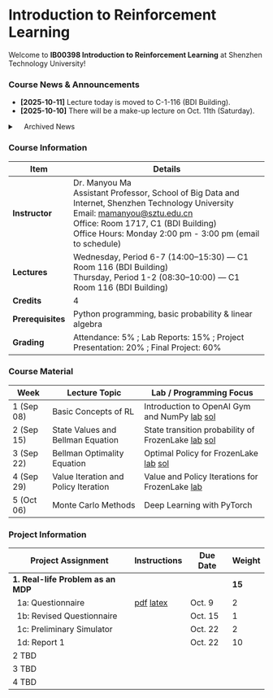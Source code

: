 #  Introduction to Reinforcement Learning

Welcome to **IB00398 Introduction to Reinforcement Learning** at Shenzhen Technology University!  

### Course News & Announcements
- **[2025-10-11]** Lecture today is moved to C-1-116 (BDI Building). <br>
- **[2025-10-10]** There will be a make-up lecture on Oct. 11th (Saturday). <br>

<details>
<summary>&nbsp;&nbsp;&nbsp;&nbsp;Archived News</summary>
    - **[2025-09-26]** Project 1a posted. The due date is Oct. 9th. <br>
    - **[2025-09-24]** Lab 2 solutions posted. <br>
    - **[2025-09-23]** Lecture on September 24 is cancelled due to the typhoon landing. Stay safe everyone! <br>
    - **[2025-09-18]** Lab 1 solutions posted. <br>
    - **[2025-09-17]** Course GitHub repo opened. <br>

</details>

### Course Information 

| **Item**          | **Details** |
|-------------------|-------------|
| **Instructor**    | Dr. Manyou Ma <br> Assistant Professor, School of Big Data and Internet, Shenzhen Technology University <br> Email: [mamanyou@sztu.edu.cn](mailto:mamanyou@sztu.edu.cn) <br> Office: Room 1717, C1 (BDI Building) <br> Office Hours: Monday 2:00 pm - 3:00 pm (email to schedule) |
| **Lectures**      | Wednesday, Period 6-7 (14:00–15:30) — C1 Room 116 (BDI Building)  <br> Thursday, Period 1-2 (08:30–10:00) — C1 Room 116 (BDI Building) |
| **Credits**       | 4 |
| **Prerequisites** | Python programming, basic probability & linear algebra |
| **Grading**       | Attendance: 5% ; Lab Reports: 15% ; Project Presentation: 20% ; Final Project: 60% |


### Course Material 
| Week | Lecture Topic | Lab / Programming Focus |
|--------|------------------|------------------------|
| 1 (Sep 08)| Basic Concepts of RL |  Introduction to OpenAI Gym and NumPy [lab](https://github.com/manyouma/DRL_sztu/blob/main/labs/Lab01_frozenLake_intro.ipynb) [sol](https://github.com/manyouma/DRL_sztu/blob/main/labs/Lab01_frozenLake_intro_ans.ipynb)|
| 2 (Sep 15)| State Values and Bellman Equation | State transition probability of FrozenLake [lab](https://github.com/manyouma/DRL_sztu/blob/main/labs/Lab02_frozenLake_MDP.ipynb) [sol](https://github.com/manyouma/DRL_sztu/blob/main/labs/Lab02_frozenLake_MDP_sol.ipynb)|
| 3 (Sep 22)| Bellman Optimality Equation | Optimal Policy for FrozenLake [lab](https://github.com/manyouma/DRL_sztu/blob/main/labs/Lab03_frozenLake_optimal.ipynb) [sol](https://github.com/manyouma/DRL_sztu/blob/main/labs/Lab03_frozenLake_optimal_sol.ipynb)|
| 4 (Sep 29)| Value Iteration and Policy Iteration | Value and Policy Iterations for FrozenLake [lab](https://github.com/manyouma/DRL_sztu/blob/main/labs/Lab04_frozenLake_VI_PI.ipynb)|
| 5 (Oct 06)| Monte Carlo Methods | Deep Learning with PyTorch|


### Project Information
| Project Assignment | Instructions | Due Date | Weight |
|--------------------|-------------|----------|--------|
| **1. Real-life Problem as an MDP** | |  | **15** |
| &nbsp;&nbsp;1a: Questionnaire|  [pdf](https://github.com/manyouma/DRL_sztu/blob/main/project_guide/instr_project01a.pdf) [latex](https://github.com/manyouma/DRL_sztu/blob/main/project_guide/version01.tex) | Oct. 9  | 2 |
| &nbsp;&nbsp;1b: Revised Questionnaire| | Oct. 15 | 1 |
| &nbsp;&nbsp;1c: Preliminary Simulator| | Oct. 22 | 2 |
| &nbsp;&nbsp;1d: Report 1 | | Oct. 22  | 10 |
| 2 TBD |  |  |  |
| 3 TBD |  |  |  |
| 4 TBD|  |  |  |